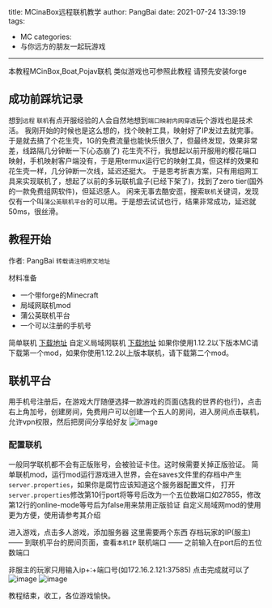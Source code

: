 title: MCinaBox远程联机教学
author: PangBai
date: 2021-07-24 13:39:19
tags:
- MC
categories:
- 与你远方的朋友一起玩游戏 
---
本教程MCinBox,Boat,Pojav联机
类似游戏也可参照此教程
请预先安装forge
<!--more-->
## 成功前踩坑记录
想到```远程``` ```联机```有点开服经验的人会自然地想到```端口映射内网穿透```玩个游戏也是技术活。
我刚开始的时候也是这么想的，找个映射工具，映射好了IP发过去就完事。于是就去搞了个花生壳，1G的免费流量也能快乐很久了，但最终发现，效果非常差，线路隔几分钟断一下(心态崩了)
花生壳不行，我想起以前开服用的樱花端口映射，手机映射客户端没有，于是用termux运行它的映射工具，但这样的效果和花生壳一样，几分钟断一次线，延迟还挺大。
于是思考折衷方案，只有用组网工具来实现联机了，想起了以前的多玩联机盒子(已经下架了)，找到了zero tier(国外的一款免费组网软件)，但延迟感人。
闲来无事去酷安逛，搜索```联机```关键词，发现仅有一个叫```蒲公英联机平台```的可以用。于是想去试试也行，结果非常成功，延迟就50ms，很丝滑。

## 教程开始
作者: PangBai
```转载请注明原文地址```

材料准备
 - 一个带forge的Minecraft
 - 局域网联机mod
 - 蒲公英联机平台
 - 一个可以注册的手机号

简单联机 [下载地址](https://www.mcmod.cn/class/1158.html)
自定义局域网联机 [下载地址](https://www.mcmod.cn/class/1158.html)
如果你使用1.12.2以下版本MC请下载第一个mod，如果你使用1.12.2以上版本联机，请下载第二个mod。

## 联机平台
用手机号注册后，在游戏大厅随便选择一款游戏的页面(选我的世界的也行)，点击右上角加号，创建房间，免费用户可以创建一个五人的房间，进入房间点击联机，允许vpn权限，然后把房间分享给好友
![image](http://shp.qpic.cn/collector/1642981619/ccd18690-73af-446c-8746-23918ac9ebb7/0  "联机图")

### 配置联机
一般同学联机都不会有正版账号，会被验证卡住。这时候需要关掉正版验证。
简单联机mod，运行mod运行游戏进入世界，会在saves文件里的存档中产生```server.properties```，如果你是腐竹应该知道这个服务器配置文件， 打开```server.properties```修改第10行port将等号后改为一个五位数端口如27855，修改第12行的online-mode等号后为false用来禁用正版验证
自定义局域网mod的使用更为方便，使用请参考其介绍

进入游戏，点击多人游戏，添加服务器
这里需要两个东西
存档玩家的IP(服主) —— 到联机平台的房间页面，查看```本机IP```
联机端口 —— 之前输入在port后的五位数端口

非服主的玩家只用输入ip+∶+端口号(如172.16.2.121:37585)
点击完成就可以了
![image](http://shp.qpic.cn/collector/1642981619/65484843-9cc5-4d61-a98e-3c9222faef62/0 "服务器页面")
![image](http://shp.qpic.cn/collector/1642981619/f9fc7644-51b1-420e-aff0-b6a9f064a76f/0  "成功")

教程结束，收工，各位游戏愉快。
